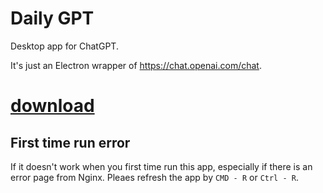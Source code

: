 # Daily GPT

Desktop app for ChatGPT.

It's just an Electron wrapper of https://chat.openai.com/chat.


# [download](https://github.com/tylerlong/daily-gpt-app/releases)


## First time run error

If it doesn't work when you first time run this app, especially if there is an error page from Nginx. Pleaes refresh the app by `CMD - R` or `Ctrl - R`.
